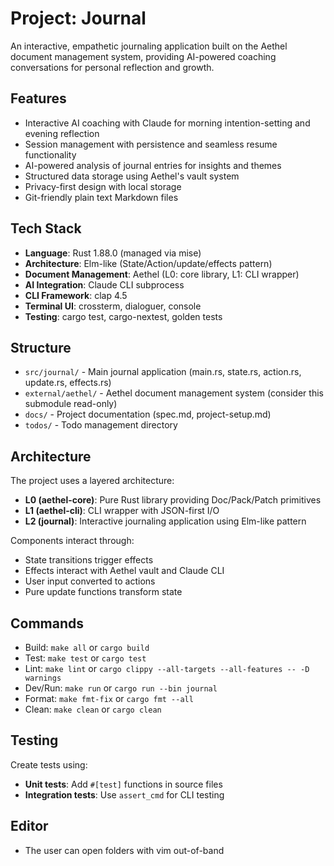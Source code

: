 # Project: Journal

An interactive, empathetic journaling application built on the Aethel document management system, providing AI-powered coaching conversations for personal reflection and growth.

## Features

- Interactive AI coaching with Claude for morning intention-setting and evening reflection
- Session management with persistence and seamless resume functionality
- AI-powered analysis of journal entries for insights and themes
- Structured data storage using Aethel's vault system
- Privacy-first design with local storage
- Git-friendly plain text Markdown files

## Tech Stack

- **Language**: Rust 1.88.0 (managed via mise)
- **Architecture**: Elm-like (State/Action/update/effects pattern)
- **Document Management**: Aethel (L0: core library, L1: CLI wrapper)
- **AI Integration**: Claude CLI subprocess
- **CLI Framework**: clap 4.5
- **Terminal UI**: crossterm, dialoguer, console
- **Testing**: cargo test, cargo-nextest, golden tests

## Structure

- `src/journal/` - Main journal application (main.rs, state.rs, action.rs, update.rs, effects.rs)
- `external/aethel/` - Aethel document management system (consider this submodule read-only)
- `docs/` - Project documentation (spec.md, project-setup.md)
- `todos/` - Todo management directory

## Architecture

The project uses a layered architecture:

- **L0 (aethel-core)**: Pure Rust library providing Doc/Pack/Patch primitives
- **L1 (aethel-cli)**: CLI wrapper with JSON-first I/O
- **L2 (journal)**: Interactive journaling application using Elm-like pattern

Components interact through:

- State transitions trigger effects
- Effects interact with Aethel vault and Claude CLI
- User input converted to actions
- Pure update functions transform state

## Commands

- Build: `make all` or `cargo build`
- Test: `make test` or `cargo test`
- Lint: `make lint` or `cargo clippy --all-targets --all-features -- -D warnings`
- Dev/Run: `make run` or `cargo run --bin journal`
- Format: `make fmt-fix` or `cargo fmt --all`
- Clean: `make clean` or `cargo clean`

## Testing

Create tests using:

- **Unit tests**: Add `#[test]` functions in source files
- **Integration tests**: Use `assert_cmd` for CLI testing

## Editor

- The user can open folders with vim out-of-band

